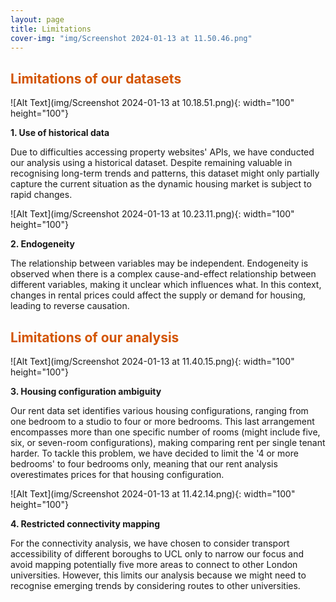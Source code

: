 ```yaml
---
layout: page
title: Limitations
cover-img: "img/Screenshot 2024-01-13 at 11.50.46.png"
---
```

## <span style="color: #D35400 ;">Limitations of our datasets</span>

![Alt Text](img/Screenshot 2024-01-13 at 10.18.51.png){: width="100" height="100"}

<strong>1. Use of historical data</strong>

Due to difficulties accessing property websites' APIs, we have conducted our analysis using a historical dataset. Despite remaining valuable in recognising long-term trends and patterns, this dataset might only partially capture the current situation as the dynamic housing market is subject to rapid changes.

![Alt Text](img/Screenshot 2024-01-13 at 10.23.11.png){: width="100" height="100"}

<strong>2. Endogeneity</strong>

The relationship between variables may be independent. Endogeneity is observed when there is a complex cause-and-effect relationship between different variables, making it unclear which influences what. In this context, changes in rental prices could affect the supply or demand for housing, leading to reverse causation.

## <span style="color: #D35400 ;">Limitations of our analysis</span>

![Alt Text](img/Screenshot 2024-01-13 at 11.40.15.png){: width="100" height="100"}

<strong>3. Housing configuration ambiguity</strong>

Our rent data set identifies various housing configurations, ranging from one bedroom to a studio to four or more bedrooms. This last arrangement encompasses more than one specific number of rooms (might include five, six, or seven-room configurations), making comparing rent per single tenant harder. To tackle this problem, we have decided to limit the '4 or more bedrooms' to four bedrooms only, meaning that our rent analysis overestimates prices for that housing configuration.

![Alt Text](img/Screenshot 2024-01-13 at 11.42.14.png){: width="100" height="100"}

<strong>4. Restricted connectivity mapping</strong>

For the connectivity analysis, we have chosen to consider transport accessibility of different boroughs to UCL only to narrow our focus and avoid mapping potentially five more areas to connect to other London universities. However, this limits our analysis because we might need to recognise emerging trends by considering routes to other universities.
